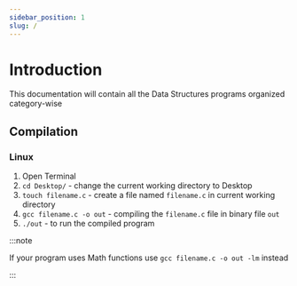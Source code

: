 ```yaml
---
sidebar_position: 1
slug: /
---
```


# Introduction


This documentation will contain all the Data Structures programs organized category-wise

## Compilation

### Linux

1. Open Terminal
2. `cd Desktop/` - change the current working directory to Desktop
3. `touch filename.c` - create a file named `filename.c` in current working directory
4. `gcc filename.c -o out` - compiling the `filename.c` file in binary file `out`
5. `./out` - to run the compiled program

:::note

If your program uses Math functions use `gcc filename.c -o out -lm` instead

:::
